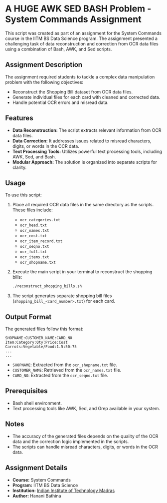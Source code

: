 # A HUGE AWK SED BASH Problem - System Commands Assignment

This script was created as part of an assignment for the System Commands course in the IITM BS Data Science program. The assignment presented a challenging task of data reconstruction and correction from OCR data files using a combination of Bash, AWK, and Sed scripts.

## Assignment Description

The assignment required students to tackle a complex data manipulation problem with the following objectives:

- Reconstruct the Shopping Bill dataset from OCR data files.
- Generate individual files for each card with cleaned and corrected data.
- Handle potential OCR errors and misread data.

## Features

- **Data Reconstruction:** The script extracts relevant information from OCR data files.
- **Data Correction:** It addresses issues related to misread characters, digits, or words in the OCR data.
- **Text Processing Tools:** Utilizes powerful text processing tools, including AWK, Sed, and Bash.
- **Modular Approach:** The solution is organized into separate scripts for clarity.

## Usage

To use this script:

1. Place all required OCR data files in the same directory as the scripts. These files include:
   - `ocr_categories.txt`
   - `ocr_head.txt`
   - `ocr_names.txt`
   - `ocr_cost.txt`
   - `ocr_item_record.txt`
   - `ocr_seqno.txt`
   - `ocr_full.txt`
   - `ocr_items.txt`
   - `ocr_shopname.txt`

2. Execute the main script in your terminal to reconstruct the shopping bills:
   ```bash
   ./reconstruct_shopping_bills.sh
   ```

3. The script generates separate shopping bill files (`shopping_bill_<card_number>.txt`) for each card.

## Output Format

The generated files follow this format:

```
SHOPNAME:CUSTOMER_NAME:CARD_NO
Item:Category:Qty:Price:Cost
Carrots:Vegetable/Food:1.5:50:75
...
...
```

- `SHOPNAME`: Extracted from the `ocr_shopname.txt` file.
- `CUSTOMER_NAME`: Retrieved from the `ocr_names.txt` file.
- `CARD_NO`: Extracted from the `ocr_seqno.txt` file.

## Prerequisites

- Bash shell environment.
- Text processing tools like AWK, Sed, and Grep available in your system.

## Notes

- The accuracy of the generated files depends on the quality of the OCR data and the correction logic implemented in the scripts.
- The scripts can handle misread characters, digits, or words in the OCR data.

## Assignment Details

- **Course:** System Commands
- **Program:** IITM BS Data Science
- **Institution:** [Indian Institute of Technology Madras](https://www.iitm.ac.in/)
- **Author:** Hanani Bathina
